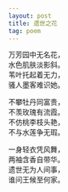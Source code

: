 ```yaml
---
layout: post
title: 遗世之花
tag: poem
---
```


万芳园中无名花，<br />
水色肌肤淡影斜。<br />
苇叶托起着无力，<br />
骚人墨客难识她。

不攀牡丹同富贵，<br />
不羡玫瑰有流霞。<br />
不仿桃李枝头艳，<br />
不与水莲争无瑕。

一身轻衣凭风舞，<br />
两袖含香自带华。<br />
遗世无为人间事，<br />
谁问王候至何家。
